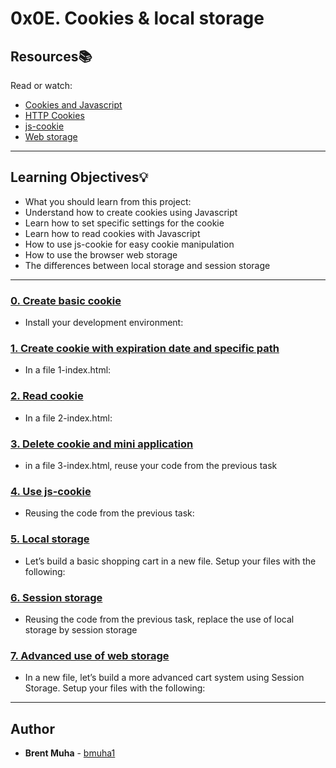 # 0x0E. Cookies & local storage

## Resources:books:
Read or watch:
* [Cookies and Javascript](https://intranet.hbtn.io/rltoken/GSKBY0oEF0AQNv54Qg66Og)
* [HTTP Cookies](https://intranet.hbtn.io/rltoken/gCsMhEyenOBpsxPQ4OwAFQ)
* [js-cookie](https://intranet.hbtn.io/rltoken/XQMxtCbN2K7Ut6ogMtAdaA)
* [Web storage](https://intranet.hbtn.io/rltoken/a4_bzdeKqv8gNw4gPOGIQg)

---
## Learning Objectives:bulb:
* What you should learn from this project:
* Understand how to create cookies using Javascript
* Learn how to set specific settings for the cookie
* Learn how to read cookies with Javascript
* How to use js-cookie for easy cookie manipulation
* How to use the browser web storage
* The differences between local storage and session storage

---

### [0. Create basic cookie](./package.json)
* Install your development environment:


### [1. Create cookie with expiration date and specific path](./1-index.html)
* In a file 1-index.html:


### [2. Read cookie](./2-index.html)
* In a file 2-index.html:


### [3. Delete cookie and mini application](./3-index.html)
* in a file 3-index.html, reuse your code from the previous task


### [4. Use js-cookie](./4-index.html)
* Reusing the code from the previous task:


### [5. Local storage](./5-index.html)
* Let’s build a basic shopping cart in a new file. Setup your files with the following:


### [6. Session storage](./6-index.html)
* Reusing the code from the previous task, replace the use of local storage by session storage


### [7. Advanced use of web storage](./7-index.html)
* In a new file, let’s build a more advanced cart system using Session Storage. Setup your files with the following:

---

## Author
* **Brent Muha** - [bmuha1](github.com/bmuha1)